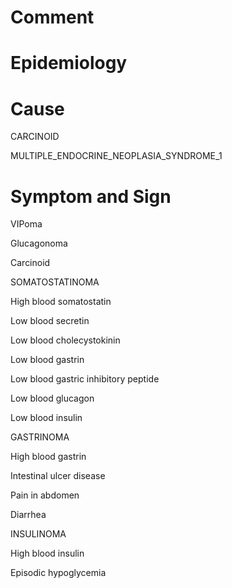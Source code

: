 # Comment

# Epidemiology

# Cause

CARCINOID

MULTIPLE_ENDOCRINE_NEOPLASIA_SYNDROME_1

# Symptom and Sign

VIPoma

Glucagonoma

Carcinoid

SOMATOSTATINOMA

High blood somatostatin

Low blood secretin

Low blood cholecystokinin

Low blood gastrin

Low blood gastric inhibitory peptide

Low blood glucagon

Low blood insulin

GASTRINOMA

High blood gastrin

Intestinal ulcer disease

Pain in abdomen

Diarrhea

INSULINOMA

High blood insulin

Episodic hypoglycemia
